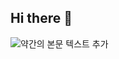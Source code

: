 ## Hi there 👋

![약간의 본문 텍스트 추가](https://github.com/user-attachments/assets/aaafa829-1a93-41f2-be29-e36742020e58)
